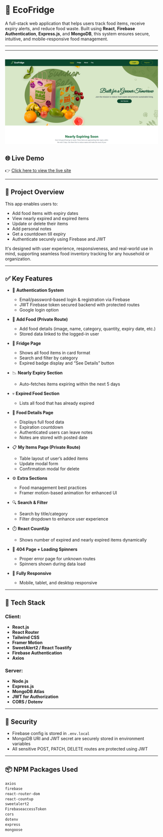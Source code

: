 # 🥗 EcoFridge

A full-stack web application that helps users track food items, receive expiry alerts, and reduce food waste. Built using **React**, **Firebase Authentication**, **Express.js**, and **MongoDB**, this system ensures secure, intuitive, and mobile-responsive food management.

---

---
![Banner](https://github.com/saidebinsabid/food-expiry-tracker-system/blob/main/ecofridge.png)
---


## 🌐 Live Demo

👉 [Click here to view the live site](https://ecofridge.netlify.app/)

---

## 📌 Project Overview

This app enables users to:
- Add food items with expiry dates
- View nearly expired and expired items
- Update or delete their items
- Add personal notes
- Get a countdown till expiry
- Authenticate securely using Firebase and JWT

It's designed with user experience, responsiveness, and real-world use in mind, supporting seamless food inventory tracking for any household or organization.

---

## ✅ Key Features

- 🔐 **Authentication System**
  - Email/password-based login & registration via Firebase
  - JWT Firebase token secured backend with protected routes
  - Google login option

- 🧾 **Add Food (Private Route)**
  - Add food details (image, name, category, quantity, expiry date, etc.)
  - Stored data linked to the logged-in user

- 🧊 **Fridge Page**
  - Shows all food items in card format
  - Search and filter by category
  - Expired badge display and “See Details” button

- 📉 **Nearly Expiry Section**
  - Auto-fetches items expiring within the next 5 days

- 💀 **Expired Food Section**
  - Lists all food that has already expired

- 📌 **Food Details Page**
  - Displays full food data
  - Expiration countdown
  - Authenticated users can leave notes
  - Notes are stored with posted date

- 📋 **My Items Page (Private Route)**
  - Table layout of user’s added items
  - Update modal form
  - Confirmation modal for delete

- ⚙️ **Extra Sections**
  - Food management best practices
  - Framer motion-based animation for enhanced UI

- 🔍 **Search & Filter**
  - Search by title/category
  - Filter dropdown to enhance user experience

- ⏱️ **React CountUp**
  - Shows number of expired and nearly expired items dynamically

- 🚨 **404 Page + Loading Spinners**
  - Proper error page for unknown routes
  - Spinners shown during data load

- 📱 **Fully Responsive**
  - Mobile, tablet, and desktop responsive

---

## 🔧 Tech Stack

### Client:
- **React.js**
- **React Router**
- **Tailwind CSS**
- **Framer Motion**
- **SweetAlert2 / React Toastify**
- **Firebase Authentication**
- **Axios**

### Server:
- **Node.js**
- **Express.js**
- **MongoDB Atlas**
- **JWT for Authorization**
- **CORS / Dotenv**

---

## 🔐 Security

- Firebase config is stored in `.env.local`
- MongoDB URI and JWT secret are securely stored in environment variables
- All sensitive POST, PATCH, DELETE routes are protected using JWT

---

## 📦 NPM Packages Used

```bash
axios
firebase
react-router-dom
react-countup
sweetalert2
FirebaseaccessToken
cors
dotenv
express
mongoose
